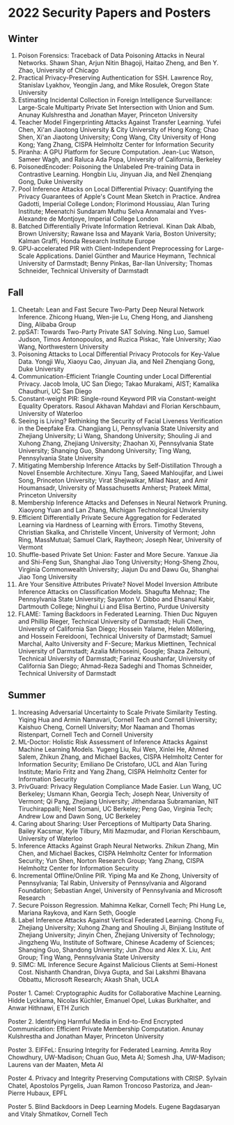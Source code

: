 # 2022 Security Papers and Posters
## Winter
1. Poison Forensics: Traceback of Data Poisoning Attacks in Neural Networks. Shawn Shan, Arjun Nitin Bhagoji, Haitao Zheng, and Ben Y. Zhao, University of Chicago
2. Practical Privacy-Preserving Authentication for SSH. Lawrence Roy, Stanislav Lyakhov, Yeongjin Jang, and Mike Rosulek, Oregon State University
3. Estimating Incidental Collection in Foreign Intelligence Surveillance: Large-Scale Multiparty Private Set Intersection with Union and Sum. Anunay Kulshrestha and Jonathan Mayer, Princeton University
4. Teacher Model Fingerprinting Attacks Against Transfer Learning. Yufei Chen, Xi'an Jiaotong University & City University of Hong Kong; Chao Shen, Xi'an Jiaotong University; Cong Wang, City University of Hong Kong; Yang Zhang, CISPA Helmholtz Center for Information Security
5. Piranha: A GPU Platform for Secure Computation. Jean-Luc Watson, Sameer Wagh, and Raluca Ada Popa, University of California, Berkeley
6. PoisonedEncoder: Poisoning the Unlabeled Pre-training Data in Contrastive Learning. Hongbin Liu, Jinyuan Jia, and Neil Zhenqiang Gong, Duke University
7. Pool Inference Attacks on Local Differential Privacy: Quantifying the Privacy Guarantees of Apple's Count Mean Sketch in Practice. Andrea Gadotti, Imperial College London; Florimond Houssiau, Alan Turing Institute; Meenatchi Sundaram Muthu Selva Annamalai and Yves-Alexandre de Montjoye, Imperial College London
8. Batched Differentially Private Information Retrieval. Kinan Dak Albab, Brown University; Rawane Issa and Mayank Varia, Boston University; Kalman Graffi, Honda Research Institute Europe
9. GPU-accelerated PIR with Client-Independent Preprocessing for Large-Scale Applications. Daniel Günther and Maurice Heymann, Technical University of Darmstadt; Benny Pinkas, Bar-Ilan University; Thomas Schneider, Technical University of Darmstadt

## Fall
1. Cheetah: Lean and Fast Secure Two-Party Deep Neural Network Inference. Zhicong Huang, Wen-jie Lu, Cheng Hong, and Jiansheng Ding, Alibaba Group
2. ppSAT: Towards Two-Party Private SAT Solving. Ning Luo, Samuel Judson, Timos Antonopoulos, and Ruzica Piskac, Yale University; Xiao Wang, Northwestern University
3. Poisoning Attacks to Local Differential Privacy Protocols for Key-Value Data. Yongji Wu, Xiaoyu Cao, Jinyuan Jia, and Neil Zhenqiang Gong, Duke University
4. Communication-Efficient Triangle Counting under Local Differential Privacy. Jacob Imola, UC San Diego; Takao Murakami, AIST; Kamalika Chaudhuri, UC San Diego
5. Constant-weight PIR: Single-round Keyword PIR via Constant-weight Equality Operators. Rasoul Akhavan Mahdavi and Florian Kerschbaum, University of Waterloo
6. Seeing is Living? Rethinking the Security of Facial Liveness Verification in the Deepfake Era. Changjiang Li, Pennsylvania State University and Zhejiang University; Li Wang, Shandong University; Shouling Ji and Xuhong Zhang, Zhejiang University; Zhaohan Xi, Pennsylvania State University; Shanqing Guo, Shandong University; Ting Wang, Pennsylvania State University
7. Mitigating Membership Inference Attacks by Self-Distillation Through a Novel Ensemble Architecture. Xinyu Tang, Saeed Mahloujifar, and Liwei Song, Princeton University; Virat Shejwalkar, Milad Nasr, and Amir Houmansadr, University of Massachusetts Amherst; Prateek Mittal, Princeton University
8. Membership Inference Attacks and Defenses in Neural Network Pruning. Xiaoyong Yuan and Lan Zhang, Michigan Technological Unviersity
9. Efficient Differentially Private Secure Aggregation for Federated Learning via Hardness of Learning with Errors. Timothy Stevens, Christian Skalka, and Christelle Vincent, University of Vermont; John Ring, MassMutual; Samuel Clark, Raytheon; Joseph Near, University of Vermont
10. Shuffle-based Private Set Union: Faster and More Secure. Yanxue Jia and Shi-Feng Sun, Shanghai Jiao Tong University; Hong-Sheng Zhou, Virginia Commonwealth University; Jiajun Du and Dawu Gu, Shanghai Jiao Tong University
11. Are Your Sensitive Attributes Private? Novel Model Inversion Attribute Inference Attacks on Classification Models. Shagufta Mehnaz; The Pennsylvania State University; Sayanton V. Dibbo and Ehsanul Kabir, Dartmouth College; Ninghui Li and Elisa Bertino, Purdue University
12. FLAME: Taming Backdoors in Federated Learning. Thien Duc Nguyen and Phillip Rieger, Technical University of Darmstadt; Huili Chen, University of California San Diego; Hossein Yalame, Helen Möllering, and Hossein Fereidooni, Technical University of Darmstadt; Samuel Marchal, Aalto University and F-Secure; Markus Miettinen, Technical University of Darmstadt; Azalia Mirhoseini, Google; Shaza Zeitouni, Technical University of Darmstadt; Farinaz Koushanfar, University of California San Diego; Ahmad-Reza Sadeghi and Thomas Schneider, Technical University of Darmstadt

## Summer
1. Increasing Adversarial Uncertainty to Scale Private Similarity Testing. Yiqing Hua and Armin Namavari, Cornell Tech and Cornell University; Kaishuo Cheng, Cornell University; Mor Naaman and Thomas Ristenpart, Cornell Tech and Cornell University
2. ML-Doctor: Holistic Risk Assessment of Inference Attacks Against Machine Learning Models. Yugeng Liu, Rui Wen, Xinlei He, Ahmed Salem, Zhikun Zhang, and Michael Backes, CISPA Helmholtz Center for Information Security; Emiliano De Cristofaro, UCL and Alan Turing Institute; Mario Fritz and Yang Zhang, CISPA Helmholtz Center for Information Security
3. PrivGuard: Privacy Regulation Compliance Made Easier. Lun Wang, UC Berkeley; Usmann Khan, Georgia Tech; Joseph Near, University of Vermont; Qi Pang, Zhejiang University; Jithendaraa Subramanian, NIT Tiruchirappalli; Neel Somani, UC Berkeley; Peng Gao, Virginia Tech; Andrew Low and Dawn Song, UC Berkeley
4. Caring about Sharing: User Perceptions of Multiparty Data Sharing. Bailey Kacsmar, Kyle Tilbury, Miti Mazmudar, and Florian Kerschbaum, University of Waterloo
5. Inference Attacks Against Graph Neural Networks. Zhikun Zhang, Min Chen, and Michael Backes, CISPA Helmholtz Center for Information Security; Yun Shen, Norton Research Group; Yang Zhang, CISPA Helmholtz Center for Information Security
6. Incremental Offline/Online PIR. Yiping Ma and Ke Zhong, University of Pennsylvania; Tal Rabin, University of Pennsylvania and Algorand Foundation; Sebastian Angel, University of Pennsylvania and Microsoft Research
7. Secure Poisson Regression. Mahimna Kelkar, Cornell Tech; Phi Hung Le, Mariana Raykova, and Karn Seth, Google
8. Label Inference Attacks Against Vertical Federated Learning. Chong Fu, Zhejiang University; Xuhong Zhang and Shouling Ji, Binjiang Institute of Zhejiang University; Jinyin Chen, Zhejiang University of Technology; Jingzheng Wu, Institute of Software, Chinese Academy of Sciences; Shanqing Guo, Shandong University; Jun Zhou and Alex X. Liu, Ant Group; Ting Wang, Pennsylvania State University
9. SIMC: ML Inference Secure Against Malicious Clients at Semi-Honest Cost. Nishanth Chandran, Divya Gupta, and Sai Lakshmi Bhavana Obbattu, Microsoft Research; Akash Shah, UCLA

Poster 1. Camel: Cryptographic Audits for Collaborative Machine Learning. Hidde Lycklama, Nicolas Küchler, Emanuel Opel, Lukas Burkhalter, and Anwar Hithnawi, ETH Zurich

Poster 2. Identifying Harmful Media in End-to-End Encrypted Communication: Efficient Private Membership Computation. Anunay Kulshrestha and Jonathan Mayer, Princeton University

Poster 3. EIFFeL: Ensuring Integrity for Federated Learning. Amrita Roy Chowdhury, UW-Madison; Chuan Guo, Meta AI; Somesh Jha, UW-Madison; Laurens van der Maaten, Meta AI

Poster 4. Privacy and Integrity Preserving Computations with CRISP. Sylvain Chatel, Apostolos Pyrgelis, Juan Ramon Troncoso Pastoriza, and Jean-Pierre Hubaux, EPFL

Poster 5. Blind Backdoors in Deep Learning Models. Eugene Bagdasaryan and Vitaly Shmatikov, Cornell Tech
